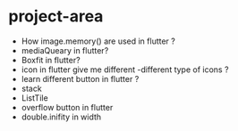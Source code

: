 # project-area

- How image.memory() are used in flutter ?
- mediaQueary in flutter?
- Boxfit in flutter?
- icon in flutter give me different -different type of icons ?
- learn different button in flutter ?
- stack
- ListTile 
- overflow button in flutter 
- double.inifity in width